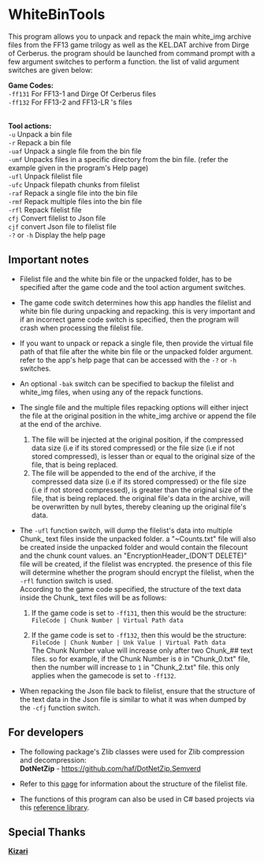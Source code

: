 # WhiteBinTools
This program allows you to unpack and repack the main white_img archive files from the FF13 game trilogy as well as the KEL.DAT archive from Dirge of Cerberus. the program should be launched from command prompt with a few argument switches to perform a function. the list of valid argument switches are given below:

**Game Codes:**
<br>``-ff131`` For FF13-1 and Dirge Of Cerberus files
<br>``-ff132`` For FF13-2 and FF13-LR 's files


<br>**Tool actions:**
<br>``-u`` Unpack a bin file
<br>``-r`` Repack a bin file
<br>``-uaf`` Unpack a single file from the bin file
<br>``-umf`` Unpacks files in a specific directory from the bin file. (refer the example given in the program's Help page)
<br>``-ufl`` Unpack filelist file
<br>``-ufc`` Unpack filepath chunks from filelist
<br>``-raf`` Repack a single file into the bin file
<br>``-rmf`` Repack multiple files into the bin file
<br>``-rfl`` Repack filelist file
<br>``cfj`` Convert filelist to Json file
<br>``cjf`` convert Json file to filelist file
<br>``-?`` or ``-h`` Display the help page
<br>

## Important notes
- Filelist file and the white bin file or the unpacked folder, has to be specified after the game code and the tool action argument switches.

- The game code switch determines how this app handles the filelist and white bin file during unpacking and repacking. this is very important and if an incorrect game code switch is specified, then the program will crash when processing the filelist file.

- If you want to unpack or repack a single file, then provide the virtual file path of that file after the white bin file or the unpacked folder argument. refer to the app's help page that can be accessed with the `-?` or `-h` switches. 

- An optional `-bak` switch can be specified to backup the filelist and white_img files, when using any of the repack functions.

- The single file and the multiple files repacking options will either inject the file at the original position in the white_img archive or append the file at the end of the archive.
  1. The file will be injected at the original position, if the compressed data size (i.e if its stored compressed) or the file size (i.e if not stored compressed), is lesser than or equal to the original size of the file, that is being replaced.
  2. The file will be appended to the end of the archive, if the compressed data size (i.e if its stored compressed) or the file size (i.e if not stored compressed), is greater than the original size of the file, that is being replaced. the original file's data in the archive, will be overwritten by null bytes, thereby cleaning up the original file's data.

- The `-ufl` function switch, will dump the filelist's data into multiple Chunk_ text files inside the unpacked folder. a "~Counts.txt" file will also be created inside the unpacked folder and would contain the filecount and the chunk count values. an "EncryptionHeader_(DON'T DELETE)" file will be created, if the filelist was encrypted. the presence of this file will determine whether the program should encrypt the filelist, when the `-rfl` function switch is used.
  <br>According to the game code specified, the structure of the text data inside the Chunk_ text files will be as follows:
  1. If the game code is set to `-ff131`, then this would be the structure:
    <br> ` FileCode | Chunk Number | Virtual Path data `

  2. If the game code is set to `-ff132`, then this would be the structure:
    <br> ` FileCode | Chunk Number | Unk Value | Virtual Path data `
    <br> The Chunk Number value will increase only after two Chunk_## text files. so for example, if the Chunk Number is `0` in "Chunk_0.txt" file, then the number will increase to `1` in "Chunk_2.txt" file. this only applies when the gamecode is set to `-ff132`. 

- When repacking the Json file back to filelist, ensure that the structure of the text data in the Json file is similar to what it was when dumped by the `-cfj` function switch.

## For developers
- The following package's Zlib classes were used for Zlib compression and decompression:
<br>**DotNetZip** - https://github.com/haf/DotNetZip.Semverd

- Refer to this [page](https://github.com/LR-Research-Team/Datalog/wiki/White-Image-BIN-files) for information about the structure of the filelist file.
- The functions of this program can also be used in C# based projects via this [reference library](https://github.com/Surihix/WhiteBinTools_dll).

## Special Thanks
[**Kizari**](https://github.com/Kizari)
